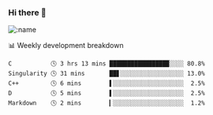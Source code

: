 ### Hi there 👋

<!--
**lv2020/lv2020** is a ✨ _special_ ✨ repository because its `README.md` (this file) appears on your GitHub profile.

Here are some ideas to get you started:

- 🔭 I’m currently working on ...
- 🌱 I’m currently learning ...
- 👯 I’m looking to collaborate on ...
- 🤔 I’m looking for help with ...
- 💬 Ask me about ...
- 📫 How to reach me: ...
- 😄 Pronouns: ...
- ⚡ Fun fact: ...
-->
![:name](https://count.getloli.com/get/@:lv2020)
 <!-- waka-box start -->
📊 Weekly development breakdown
```text
C           🕓 3 hrs 13 mins ████████████████▉░░░░ 80.8%
Singularity 🕓 31 mins       ██▋░░░░░░░░░░░░░░░░░░ 13.0%
C++         🕓 6 mins        ▌░░░░░░░░░░░░░░░░░░░░  2.5%
D           🕓 5 mins        ▌░░░░░░░░░░░░░░░░░░░░  2.5%
Markdown    🕓 2 mins        ▎░░░░░░░░░░░░░░░░░░░░  1.2%
```
<!-- Powered by https://github.com/YouEclipse/waka-box-go . -->
<!-- waka-box end -->

